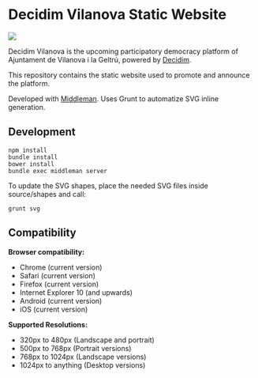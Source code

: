 # Decidim Vilanova Static Website

<a href="https://waffle.io/MarsBased/decidim-vilanova"><img src="https://img.shields.io/badge/Waffle-decidim--vilanova-blue.svg?colorB=78bdf2" /></a>

Decidim Vilanova is the upcoming participatory democracy platform of Ajuntament de Vilanova i la Geltrú, powered by [Decidim](https://github.com/AjuntamentdeBarcelona/decidim).

This repository contains the static website used to promote and announce the platform.

Developed with [Middleman](https://middlemanapp.com/). Uses Grunt to automatize SVG inline generation.

## Development

```
npm install
bundle install
bower install
bundle exec middleman server
```

To update the SVG shapes, place the needed SVG files inside source/shapes and
call:

```
grunt svg
```

## Compatibility

**Browser compatibility:**

* Chrome (current version)
* Safari (current version)
* Firefox (current version)
* Internet Explorer 10 (and upwards)
* Android (current version)
* iOS (current version)

**Supported Resolutions:**

* 320px to 480px (Landscape and portrait)
* 500px to 768px (Portrait versions)
* 768px to 1024px (Landscape versions)
* 1024px to anything (Desktop versions)
